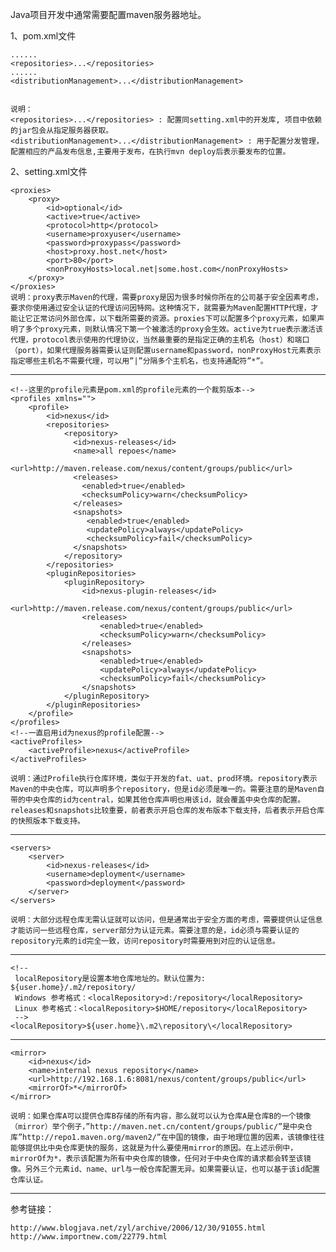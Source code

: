 Java项目开发中通常需要配置maven服务器地址。

1、pom.xml文件

	......
	<repositories>...</repositories>
	......
	<distributionManagement>...</distributionManagement>


	说明：    
	<repositories>...</repositories> : 配置同setting.xml中的开发库, 项目中依赖的jar包会从指定服务器获取。
	<distributionManagement>...</distributionManagement> : 用于配置分发管理，配置相应的产品发布信息,主要用于发布，在执行mvn deploy后表示要发布的位置。


2、setting.xml文件

	<proxies>
	    <proxy>
			<id>optional</id>
			<active>true</active>
			<protocol>http</protocol>
			<username>proxyuser</username>
			<password>proxypass</password>
			<host>proxy.host.net</host>
			<port>80</port>
			<nonProxyHosts>local.net|some.host.com</nonProxyHosts>
	    </proxy>
	</proxies>
	说明：proxy表示Maven的代理，需要proxy是因为很多时候你所在的公司基于安全因素考虑，要求你使用通过安全认证的代理访问因特网。这种情况下，就需要为Maven配置HTTP代理，才能让它正常访问外部仓库，以下载所需要的资源。proxies下可以配置多个proxy元素，如果声明了多个proxy元素，则默认情况下第一个被激活的proxy会生效。active为true表示激活该代理，protocol表示使用的代理协议，当然最重要的是指定正确的主机名（host）和端口（port），如果代理服务器需要认证则配置username和password，nonProxyHost元素表示指定哪些主机名不需要代理，可以用”|”分隔多个主机名，也支持通配符”*”。

----------

	<!--这里的profile元素是pom.xml的profile元素的一个裁剪版本-->
	<profiles xmlns="">
		<profile>
			<id>nexus</id>
			<repositories>
				<repository>
				  <id>nexus-releases</id>
				  <name>all repoes</name>
				  <url>http://maven.release.com/nexus/content/groups/public</url>
				  <releases>
					<enabled>true</enabled>
					<checksumPolicy>warn</checksumPolicy>
				  </releases>
				  <snapshots>
					 <enabled>true</enabled>
					 <updatePolicy>always</updatePolicy>
					 <checksumPolicy>fail</checksumPolicy>
				  </snapshots>
				</repository>
			</repositories>
			<pluginRepositories>
				<pluginRepository>
					<id>nexus-plugin-releases</id>
					<url>http://maven.release.com/nexus/content/groups/public</url>
					<releases>
						<enabled>true</enabled>
						<checksumPolicy>warn</checksumPolicy>
					</releases>
					<snapshots>
						<enabled>true</enabled>
						<updatePolicy>always</updatePolicy>
						<checksumPolicy>fail</checksumPolicy>
					</snapshots>
				</pluginRepository>
			</pluginRepositories>
		</profile>
	</profiles>
	<!--一直启用id为nexus的profile配置-->
  	<activeProfiles>
		<activeProfile>nexus</activeProfile>
	</activeProfiles>

	说明：通过Profile执行仓库环境，类似于开发的fat、uat、prod环境。repository表示Maven的中央仓库，可以声明多个repository，但是id必须是唯一的。需要注意的是Maven自带的中央仓库的id为central，如果其他仓库声明也用该id，就会覆盖中央仓库的配置。releases和snapshots比较重要，前者表示开启仓库的发布版本下载支持，后者表示开启仓库的快照版本下载支持。

----------

	<servers>
		<server>
	    	<id>nexus-releases</id>
	    	<username>deployment</username>
	    	<password>deployment</password>
		</server>
	</servers>

	说明：大部分远程仓库无需认证就可以访问，但是通常出于安全方面的考虑，需要提供认证信息才能访问一些远程仓库，server部分为认证元素。需要注意的是，id必须与需要认证的repository元素的id完全一致，访问repository时需要用到对应的认证信息。

----------

	<!--
	 localRepository是设置本地仓库地址的。默认位置为: ${user.home}/.m2/repository/ 
	 Windows 参考格式：<localRepository>d:/repository</localRepository> 
	 Linux 参考格式：<localRepository>$HOME/repository</localRepository> 
	 -->
	<localRepository>${user.home}\.m2\repository\</localRepository>

----------

	<mirror>
	    <id>nexus</id>
	    <name>internal nexus repository</name>
	    <url>http://192.168.1.6:8081/nexus/content/groups/public</url>
    	<mirrorOf>*</mirrorOf>
	</mirror>
	
	说明：如果仓库A可以提供仓库B存储的所有内容，那么就可以认为仓库A是仓库B的一个镜像（mirror）举个例子，”http://maven.net.cn/content/groups/public/”是中央仓库”http://repo1.maven.org/maven2/”在中国的镜像，由于地理位置的因素，该镜像往往能够提供比中央仓库更快的服务，这就是为什么要使用mirror的原因。在上述示例中，mirrorOf为*，表示该配置为所有中央仓库的镜像，任何对于中央仓库的请求都会转至该镜像。另外三个元素id、name、url与一般仓库配置无异。如果需要认证，也可以基于该id配置仓库认证。

----------

参考链接：

	http://www.blogjava.net/zyl/archive/2006/12/30/91055.html
	http://www.importnew.com/22779.html